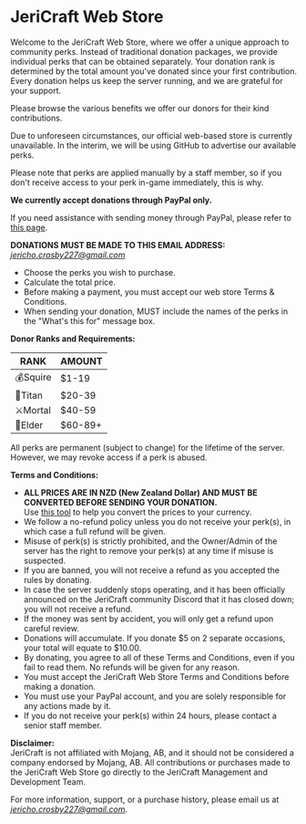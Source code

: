 # JeriCraft Web Store

Welcome to the JeriCraft Web Store, where we offer a unique approach to community perks. Instead of traditional donation packages, we provide individual perks that can be obtained separately. Your donation rank is determined by the total amount you've donated since your first contribution. Every donation helps us keep the server running, and we are grateful for your support.

Please browse the various benefits we offer our donors for their kind contributions.

Due to unforeseen circumstances, our official web-based store is currently unavailable. In the interim, we will be using GitHub to advertise our available perks.

Please note that perks are applied manually by a staff member, so if you don't receive access to your perk in-game immediately, this is why.

**We currently accept donations through PayPal only.**

If you need assistance with sending money through PayPal, please refer to [this page](https://www.paypal.com/hk/cshelp/article/how-do-i-send-payments-help293).

**DONATIONS MUST BE MADE TO THIS EMAIL ADDRESS:**<br>
*jericho.crosby227@gmail.com*
- Choose the perks you wish to purchase.
- Calculate the total price.
- Before making a payment, you must accept our web store Terms & Conditions.
- When sending your donation, MUST include the names of the perks in the "What's this for" message box.

**Donor Ranks and Requirements:**

| RANK | AMOUNT |
|------|--------|
| 💰Squire | $1-19 |
| 🔱Titan | $20-39 |
| ⚔️Mortal | $40-59 |
| 💎Elder | $60-89+ |

All perks are permanent (subject to change) for the lifetime of the server. However, we may revoke access if a perk is abused.

**Terms and Conditions:**
- **ALL PRICES ARE IN NZD (New Zealand Dollar) AND MUST BE CONVERTED BEFORE SENDING YOUR DONATION.**<br>
   Use [this tool](https://www.ofx.com/en-nz/currency-converter/) to help you convert the prices to your currency.
- We follow a no-refund policy unless you do not receive your perk(s), in which case a full refund will be given. 
- Misuse of perk(s) is strictly prohibited, and the Owner/Admin of the server has the right to remove your perk(s) at any time if misuse is suspected.
- If you are banned, you will not receive a refund as you accepted the rules by donating.
- In case the server suddenly stops operating, and it has been officially announced on the JeriCraft community Discord that it has closed down; you will not receive a refund. 
- If the money was sent by accident, you will only get a refund upon careful review. 
- Donations will accumulate. If you donate $5 on 2 separate occasions, your total will equate to $10.00. 
- By donating, you agree to all of these Terms and Conditions, even if you fail to read them. No refunds will be given for any reason.
- You must accept the JeriCraft Web Store Terms and Conditions before making a donation.
- You must use your PayPal account, and you are solely responsible for any actions made by it.
- If you do not receive your perk(s) within 24 hours, please contact a senior staff member.

**Disclaimer:**<br>
JeriCraft is not affiliated with Mojang, AB, and it should not be considered a company endorsed by Mojang, AB. All contributions or purchases made to the JeriCraft Web Store go directly to the JeriCraft Management and Development Team.

For more information, support, or a purchase history, please email us at *jericho.crosby227@gmail.com*.